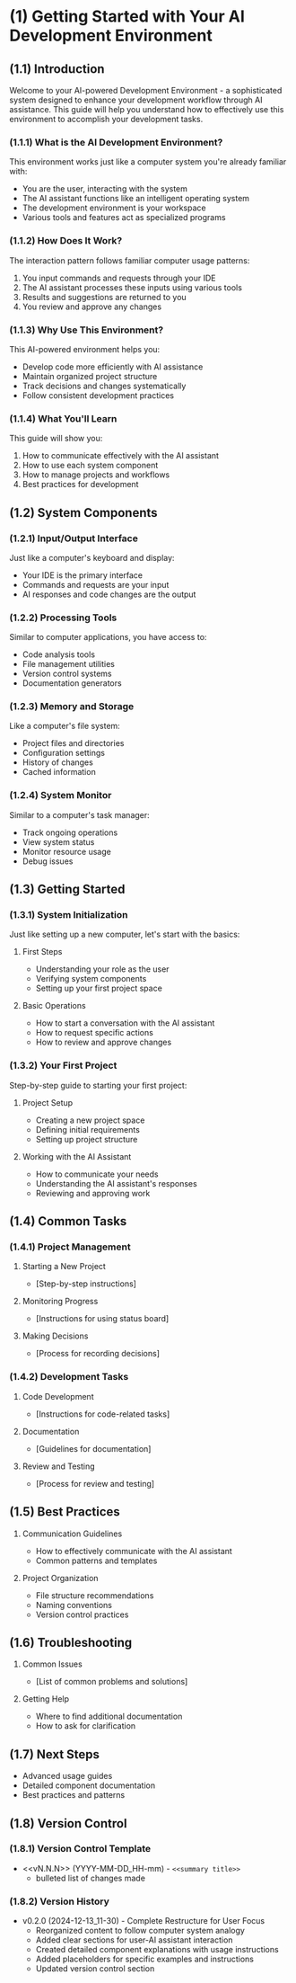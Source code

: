 # (1) Getting Started with Your AI Development Environment

## (1.1) Introduction

Welcome to your AI-powered Development Environment - a sophisticated system designed to enhance your development workflow through AI assistance. This guide will help you understand how to effectively use this environment to accomplish your development tasks.

### (1.1.1) What is the AI Development Environment?

This environment works just like a computer system you're already familiar with:

- You are the user, interacting with the system
- The AI assistant functions like an intelligent operating system
- The development environment is your workspace
- Various tools and features act as specialized programs

### (1.1.2) How Does It Work?

The interaction pattern follows familiar computer usage patterns:

1. You input commands and requests through your IDE
2. The AI assistant processes these inputs using various tools
3. Results and suggestions are returned to you
4. You review and approve any changes

### (1.1.3) Why Use This Environment?

This AI-powered environment helps you:

- Develop code more efficiently with AI assistance
- Maintain organized project structure
- Track decisions and changes systematically
- Follow consistent development practices

### (1.1.4) What You'll Learn

This guide will show you:

1. How to communicate effectively with the AI assistant
2. How to use each system component
3. How to manage projects and workflows
4. Best practices for development

## (1.2) System Components

### (1.2.1) Input/Output Interface

Just like a computer's keyboard and display:

- Your IDE is the primary interface
- Commands and requests are your input
- AI responses and code changes are the output

### (1.2.2) Processing Tools

Similar to computer applications, you have access to:

- Code analysis tools
- File management utilities
- Version control systems
- Documentation generators

### (1.2.3) Memory and Storage

Like a computer's file system:

- Project files and directories
- Configuration settings
- History of changes
- Cached information

### (1.2.4) System Monitor

Similar to a computer's task manager:

- Track ongoing operations
- View system status
- Monitor resource usage
- Debug issues

## (1.3) Getting Started

### (1.3.1) System Initialization

Just like setting up a new computer, let's start with the basics:

1. First Steps

   - Understanding your role as the user
   - Verifying system components
   - Setting up your first project space

2. Basic Operations
   - How to start a conversation with the AI assistant
   - How to request specific actions
   - How to review and approve changes

### (1.3.2) Your First Project

Step-by-step guide to starting your first project:

1. Project Setup

   - Creating a new project space
   - Defining initial requirements
   - Setting up project structure

2. Working with the AI Assistant
   - How to communicate your needs
   - Understanding the AI assistant's responses
   - Reviewing and approving work

## (1.4) Common Tasks

### (1.4.1) Project Management

1. Starting a New Project

   - [Step-by-step instructions]

2. Monitoring Progress

   - [Instructions for using status board]

3. Making Decisions
   - [Process for recording decisions]

### (1.4.2) Development Tasks

1. Code Development

   - [Instructions for code-related tasks]

2. Documentation

   - [Guidelines for documentation]

3. Review and Testing
   - [Process for review and testing]

## (1.5) Best Practices

1. Communication Guidelines

   - How to effectively communicate with the AI assistant
   - Common patterns and templates

2. Project Organization
   - File structure recommendations
   - Naming conventions
   - Version control practices

## (1.6) Troubleshooting

1. Common Issues

   - [List of common problems and solutions]

2. Getting Help
   - Where to find additional documentation
   - How to ask for clarification

## (1.7) Next Steps

- Advanced usage guides
- Detailed component documentation
- Best practices and patterns

## (1.8) Version Control

### (1.8.1) Version Control Template

- <<vN.N.N>> (YYYY-MM-DD_HH-mm) - `<<summary title>>`
  - bulleted list of changes made

### (1.8.2) Version History

- v0.2.0 (2024-12-13_11-30) - Complete Restructure for User Focus
  - Reorganized content to follow computer system analogy
  - Added clear sections for user-AI assistant interaction
  - Created detailed component explanations with usage instructions
  - Added placeholders for specific examples and instructions
  - Updated version control section
